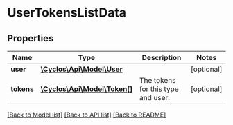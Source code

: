 # UserTokensListData

## Properties
Name | Type | Description | Notes
------------ | ------------- | ------------- | -------------
**user** | [**\Cyclos\Api\Model\User**](User.md) |  | [optional] 
**tokens** | [**\Cyclos\Api\Model\Token[]**](Token.md) | The tokens for this type and user. | [optional] 

[[Back to Model list]](../../README.md#documentation-for-models) [[Back to API list]](../../README.md#documentation-for-api-endpoints) [[Back to README]](../../README.md)

